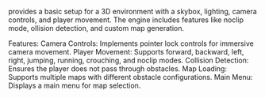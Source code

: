 provides a basic setup for a 3D environment with a skybox, lighting, camera controls, and player movement. The engine includes features like noclip mode, ollision detection, and custom map generation.

Features:
Camera Controls: Implements pointer lock controls for immersive camera movement.
Player Movement: Supports forward, backward, left, right, jumping, running, crouching, and noclip modes.
Collision Detection: Ensures the player does not pass through obstacles.
Map Loading: Supports multiple maps with different obstacle configurations.
Main Menu: Displays a main menu for map selection.
